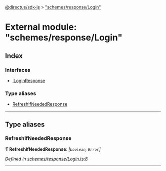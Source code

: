 [@directus/sdk-js](../README.md) > ["schemes/response/Login"](../modules/_schemes_response_login_.md)

# External module: "schemes/response/Login"

## Index

### Interfaces

* [ILoginResponse](../interfaces/_schemes_response_login_.iloginresponse.md)

### Type aliases

* [RefreshIfNeededResponse](_schemes_response_login_.md#refreshifneededresponse)

---

## Type aliases

<a id="refreshifneededresponse"></a>

###  RefreshIfNeededResponse

**Ƭ RefreshIfNeededResponse**: *[`boolean`, `Error`]*

*Defined in [schemes/response/Login.ts:8](https://github.com/janbiasi/sdk-js/blob/0ae3664/src/schemes/response/Login.ts#L8)*

___


